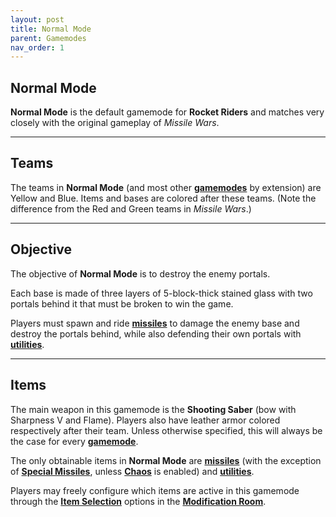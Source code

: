 ```yaml
---
layout: post
title: Normal Mode
parent: Gamemodes
nav_order: 1
---
```

**Normal Mode**
---

**Normal Mode** is the default gamemode for **Rocket Riders** and matches very closely with the original gameplay of *Missile Wars*. 

---
## Teams
The teams in **Normal Mode** (and most other **[gamemodes](https://zeroniaserver.github.io/RocketRidersWiki/gamemodes)** by extension) are Yellow and Blue. Items and bases are colored after these teams. (Note the difference from the Red and Green teams in *Missile Wars*.)

---
## Objective
The objective of **Normal Mode** is to destroy the enemy portals.

Each base is made of three layers of 5-block-thick stained glass with two portals behind it that must be broken to win the game.

Players must spawn and ride **[missiles](https://zeroniaserver.github.io/RocketRidersWiki/missiles)** to damage the enemy base and destroy the portals behind, while also defending their own portals with **[utilities](https://zeroniaserver.github.io/RocketRidersWiki/utilities)**.

---
## Items
The main weapon in this gamemode is the **Shooting Saber** (bow with Sharpness V and Flame). Players also have leather armor colored respectively after their team. Unless otherwise specified, this will always be the case for every **[gamemode](https://zeroniaserver.github.io/RocketRidersWiki/gamemodes)**.

The only obtainable items in **Normal Mode** are **[missiles](https://zeroniaserver.github.io/RocketRidersWiki/missiles)** (with the exception of **[Special Missiles](https://zeroniaserver.github.io/RocketRidersWiki/missiles/special_missiles)**, unless **[Chaos](https://zeroniaserver.github.io/RocketRidersWiki/modification_room/modifiers#chaos)** is enabled) and **[utilities](https://zeroniaserver.github.io/RocketRidersWiki/utilities)**.

Players may freely configure which items are active in this gamemode through the **[Item Selection](https://zeroniaserver.github.io/RocketRidersWiki/modification_room/item_selection)** options in the **[Modification Room](https://zeroniaserver.github.io/RocketRidersWiki/modification_room/)**.